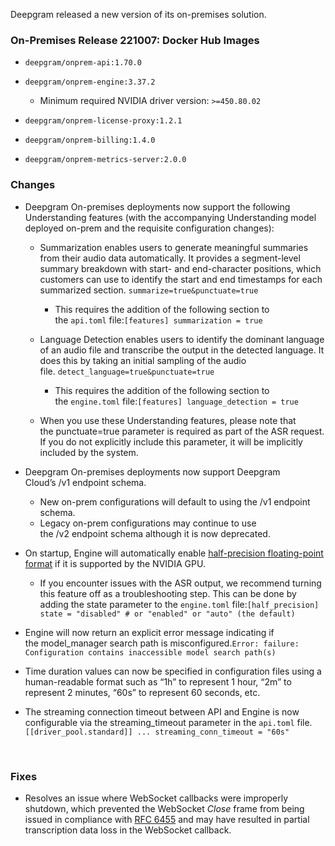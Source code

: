 Deepgram released a new version of its on-premises solution.

### On-Premises Release 221007: Docker Hub Images

- `deepgram/onprem-api:1.70.0`
- `deepgram/onprem-engine:3.37.2`
  - Minimum required NVIDIA driver version: `>=450.80.02`


- `deepgram/onprem-license-proxy:1.2.1`
- `deepgram/onprem-billing:1.4.0`
- `deepgram/onprem-metrics-server:2.0.0`

### Changes

- Deepgram On-premises deployments now support the following Understanding features (with the accompanying Understanding model deployed on-prem and the requisite configuration changes):
  - Summarization enables users to generate meaningful summaries from their audio data automatically. It provides a segment-level summary breakdown with start- and end-character positions, which customers can use to identify the start and end timestamps for each summarized section. `summarize=true&punctuate=true`
    - This requires the addition of the following section to the `api.toml` file:`[features]
  summarization = true`


  - Language Detection enables users to identify the dominant language of an audio file and transcribe the output in the detected language. It does this by taking an initial sampling of the audio file. `detect_language=true&punctuate=true`
    - This requires the addition of the following section to the `engine.toml` file:`[features]
 language_detection = true`


  - When you use these Understanding features, please note that the punctuate=true parameter is required as part of the ASR request. If you do not explicitly include this parameter, it will be implicitly included by the system.


- Deepgram On-premises deployments now support Deepgram Cloud’s /v1 endpoint schema.
  - New on-prem configurations will default to using the /v1 endpoint schema.
  - Legacy on-prem configurations may continue to use the /v2 endpoint schema although it is now deprecated.


- On startup, Engine will automatically enable [half-precision floating-point format](https://en.wikipedia.org/wiki/Half-precision_floating-point_format) if it is supported by the NVIDIA GPU.
  - If you encounter issues with the ASR output, we recommend turning this feature off as a troubleshooting step. This can be done by adding the state parameter to the `engine.toml` file:`[half_precision]
  state = "disabled" # or "enabled" or "auto" (the default)`


- Engine will now return an explicit error message indicating if the model_manager search path is misconfigured.`Error: failure: Configuration contains inaccessible model search path(s)`
- Time duration values can now be specified in configuration files using a human-readable format such as “1h” to represent 1 hour, “2m” to represent 2 minutes, “60s” to represent 60 seconds, etc.
- The streaming connection timeout between API and Engine is now configurable via the streaming_timeout parameter in the `api.toml` file.`[[driver_pool.standard]]
  ...
  streaming_conn_timeout = "60s"`

 

### Fixes

- Resolves an issue where WebSocket callbacks were improperly shutdown, which prevented the WebSocket *Close* frame from being issued in compliance with [RFC 6455](https://www.rfc-editor.org/rfc/rfc6455) and may have resulted in partial transcription data loss in the WebSocket callback.

